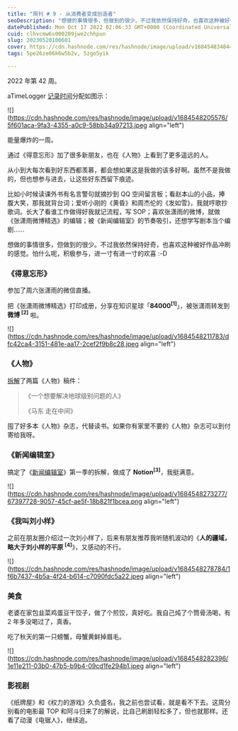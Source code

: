 ```yaml
---
title: "周刊 # 9 - 从消费者变成创造者"
seoDescription: "想做的事情很多，但做到的很少。不过我依然保持好奇，也喜欢这种被好作品冲刷的感觉。"
datePublished: Mon Oct 17 2022 02:06:33 GMT+0000 (Coordinated Universal Time)
cuid: clhvcmw6s000209jwe2chhpun
slug: 20230520100601
cover: https://cdn.hashnode.com/res/hashnode/image/upload/v1684548348447/62422af9-418e-43c6-8215-60b58ba460c8.jpeg
tags: 5pe26ze06k6w5b2v, 5zgo5yik

---
```


2022 年第 42 周。

aTimeLogger [记录时间](http://mp.weixin.qq.com/s?__biz=MzI3MzU5MDA1OQ==&mid=2247485032&idx=1&sn=acb21dab9e80298f57f65f3a9ea3a1c7&chksm=eb21b42cdc563d3a565d6c98ad7010303e68799b4f29c829a6c1fd89ff190878ddb44f22a899&scene=21#wechat_redirect)分配如图示：

![](https://cdn.hashnode.com/res/hashnode/image/upload/v1684548205576/5f601aca-9fa3-4355-a0c9-58bb34a97213.jpeg align="left")

能量爆炸的一周。

通过《得意忘形》加了很多新朋友，也在《人物》上看到了更多遥远的人。

从小到大每次看到好东西都羡慕，都会想如果这是我做的该多好啊。虽然不是我做的，但也想参与进去，让这些好东西留下痕迹。

比如小时候读课外书有名言警句就摘抄到 QQ 空间留言板；看赵本山的小品，捧腹大笑，那我就背台词；爱听小刚的《黄昏》和周杰伦的《发如雪》，我就哼歌抄歌词。长大了看谁工作做得好我就记流程，写 SOP；喜欢张潇雨的微博，就做《张潇雨微博精选》的编辑；被《新闻编辑室》的节奏吸引，还想学写剧本当个编剧……

想做的事情很多，但做到的很少。不过我依然保持好奇，也喜欢这种被好作品冲刷的感觉。怕什么呢，积极参与，进一寸有进一寸的欢喜 :-D

### **《得意忘形》**

参加了周六张潇雨的微信直播。

把《张潇雨微博精选》打印成册，分享在知识星球「**84000<sup>[1]</sup>**」，被张潇雨转发到**微博 <sup> [2]</sup>** 啦。

![](https://cdn.hashnode.com/res/hashnode/image/upload/v1684548211783/dfc42ca4-3151-481e-aa17-2cef2f9b8c28.jpeg align="left")

### **《人物》**

[拆解](http://mp.weixin.qq.com/s?__biz=MzI3MzU5MDA1OQ==&mid=2247486993&idx=1&sn=679bcf1b452c907968e8ae1de8ec1304&chksm=eb21bc55dc563543c1e0b7ba58c3b2531edd9901480fe466a51514648030c9ea96e451380be0&scene=21#wechat_redirect)了两篇《人物》稿件：

> 《一个想要解决地球级别问题的人》
> 
> 《马东 走在中间》

囤了好多本《人物》杂志，代替读书。如果你有家里不要的《人物》杂志可以到付寄给我呀。

### **《新闻编辑室》**

搞定了《[新闻编辑室](http://mp.weixin.qq.com/s?__biz=MzI3MzU5MDA1OQ==&mid=2247486979&idx=1&sn=38b983b87a412331a3358f147ab9a9da&chksm=eb21bc47dc56355121ad12c6cb072cff8e8592274e03a35d188b172452b83c782011ce39ccfd&scene=21#wechat_redirect)》第一季的拆解，做成了 **Notion<sup>[3]</sup>**，我挺满意。

![](https://cdn.hashnode.com/res/hashnode/image/upload/v1684548273277/67397728-9057-45cf-ae5f-18b821f1bcea.png align="left")

### **《我叫刘小样》**

之前在朋友圈介绍过一次刘小样了，后来有朋友推荐我听随机波动的《**人的疆域，略大于刘小样的平原 <sup> [4]</sup>**》，又感动的不行。

![](https://cdn.hashnode.com/res/hashnode/image/upload/v1684548278784/1f6b7437-4b5a-4f24-b614-c7090fdc5a22.jpeg align="left")

### **美食**

老婆在家包韭菜鸡蛋豆干饺子，做了个煎饺，真好吃。我自己炖了个筒骨汤喝，有 2 年多没喝过了，真香。

吃了秋天的第一只螃蟹，母蟹黄鲜掉眉毛。

![](https://cdn.hashnode.com/res/hashnode/image/upload/v1684548282396/1e11e211-03b0-47b5-b9b4-09cd1fe294b1.jpeg align="left")

### **影视剧**

《纸牌屋》和《权力的游戏》久负盛名，我之前也尝试看，就是看不下去。这周分别看的电影最 TOP 和阿斗归来了的解说，比自己刷剧轻松多了，但也就那样。还看了动漫《电锯人》，继续追。